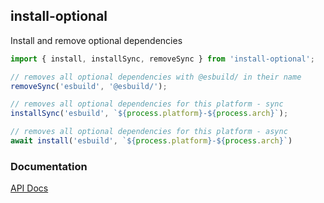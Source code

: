 ## install-optional

Install and remove optional dependencies

```typescript
import { install, installSync, removeSync } from 'install-optional';

// removes all optional dependencies with @esbuild/ in their name
removeSync('esbuild', '@esbuild/');

// removes all optional dependencies for this platform - sync
installSync('esbuild', `${process.platform}-${process.arch}`);

// removes all optional dependencies for this platform - async
await install('esbuild', `${process.platform}-${process.arch}`)
```

### Documentation

[API Docs](https://kmalakoff.github.io/install-optional/)
